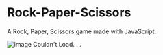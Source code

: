 # Rock-Paper-Scissors
A Rock, Paper, Scissors game made with JavaScript.

![Image Couldn't Load. . .]()
